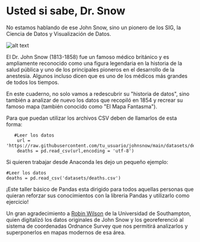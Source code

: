 # Usted si sabe, Dr. Snow

No estamos hablando de ese John Snow, sino un pionero de los SIG, la Ciencia de Datos y Visualización de Datos.

![alt text](https://pithysummary.com/wp-content/uploads/2022/02/theactualghostmap.jpg)

El Dr. John Snow (1813-1858) fue un famoso médico británico y es ampliamente reconocido como una figura legendaria en la historia de la salud pública y uno de los principales pioneros en el desarrollo de la anestesia. Algunos incluso dicen que es uno de los médicos más grandes de todos los tiempos.

En este cuaderno, no solo vamos a redescubrir su "historia de datos", sino también a analizar de nuevo los datos que recopiló en 1854 y recrear su famoso mapa (también conocido como "El Mapa Fantasma").
    
  Para que puedan utilizar los archivos CSV deben de llamarlos de esta forma:
  
       #Leer los datos
        url = 'https://raw.githubusercontent.com/tu_usuario/johnsnow/main/datasets/deaths.csv'
        deaths = pd.read_csv(url,encoding = 'utf-8')
     
Si quieren trabajar desde Anaconda les dejo un pequeño ejemplo:

    #Leer los datos
    deaths = pd.read_csv('datasets/deaths.csv')

¡Este taller básico de Pandas esta dirigido para todos aquellas personas que quieran reforzar sus conocimientos con la libreria Pandas y utilizarlo como ejercicio! 

Un gran agradecimiento a [Robin Wilson](https://blog.rtwilson.com/john-snows-famous-cholera-analysis-data-in-modern-gis-formats/) de la Universidad de Southampton, quien digitalizó los datos originales de John Snow y los georeferenció al sistema de coordenadas Ordnance Survey que nos permitirá analizarlos y superponerlos en mapas modernos de esa área.
